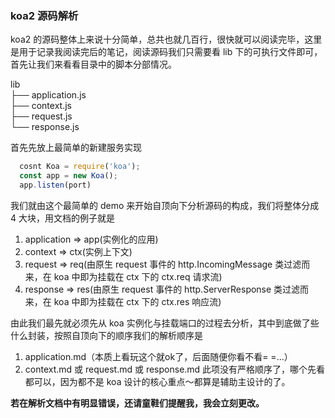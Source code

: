 ### koa2 源码解析
koa2 的源码整体上来说十分简单，总共也就几百行，很快就可以阅读完毕，这里是用于记录我阅读完后的笔记，阅读源码我们只需要看 lib 下的可执行文件即可，首先让我们来看看目录中的脚本分部情况。

lib<br>
├── application.js<br>
├── context.js<br>
├── request.js<br>
└── response.js

首先先放上最简单的新建服务实现

```js
  cosnt Koa = require('koa');
  const app = new Koa();
  app.listen(port)
```

我们就由这个最简单的 demo 来开始自顶向下分析源码的构成，我们将整体分成 4 大块，用文档的例子就是
1.  application => app(实例化的应用)
2.  context => ctx(实例上下文)
3.  request => req(由原生 request 事件的 http.IncomingMessage 类过滤而来，在 koa 中即为挂载在 ctx 下的 ctx.req 请求流)
4.  response => res(由原生 request 事件的 http.ServerResponse 类过滤而来，在 koa 中即为挂载在 ctx 下的 ctx.res 响应流)

由此我们最先就必须先从 koa 实例化与挂载端口的过程去分析，其中到底做了些什么封装，按照自顶向下的顺序我们的解析顺序是
1.  application.md（本质上看玩这个就ok了，后面随便你看不看= =...）
2.  context.md 或 request.md  或 response.md 此项没有严格顺序了，哪个先看都可以，因为都不是 koa 设计的核心重点～都算是辅助主设计的了。

**若在解析文档中有明显错误，还请童鞋们提醒我，我会立刻更改。**
